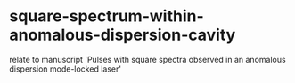 # square-spectrum-within-anomalous-dispersion-cavity
relate to manuscript 'Pulses with square spectra observed in an anomalous dispersion mode-locked laser'
